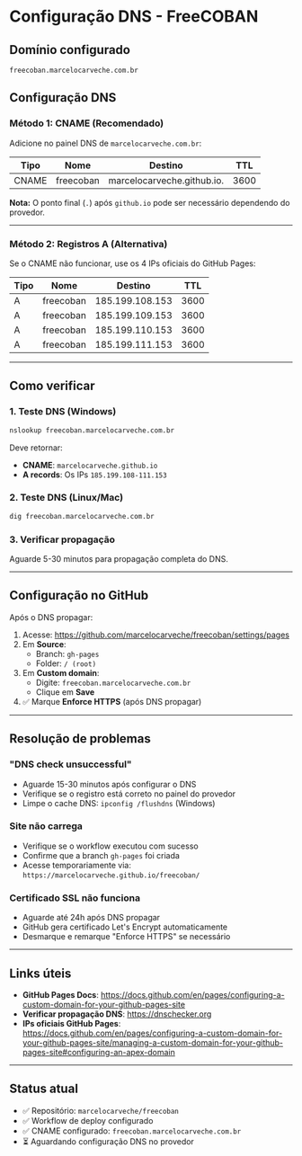# Configuração DNS - FreeCOBAN

## Domínio configurado

`freecoban.marcelocarveche.com.br`

## Configuração DNS

### Método 1: CNAME (Recomendado)

Adicione no painel DNS de `marcelocarveche.com.br`:

| Tipo  | Nome      | Destino                    | TTL  |
| ----- | --------- | -------------------------- | ---- |
| CNAME | freecoban | marcelocarveche.github.io. | 3600 |

**Nota:** O ponto final (`.`) após `github.io` pode ser necessário dependendo do provedor.

---

### Método 2: Registros A (Alternativa)

Se o CNAME não funcionar, use os 4 IPs oficiais do GitHub Pages:

| Tipo | Nome      | Destino         | TTL  |
| ---- | --------- | --------------- | ---- |
| A    | freecoban | 185.199.108.153 | 3600 |
| A    | freecoban | 185.199.109.153 | 3600 |
| A    | freecoban | 185.199.110.153 | 3600 |
| A    | freecoban | 185.199.111.153 | 3600 |

---

## Como verificar

### 1. Teste DNS (Windows)

```bash
nslookup freecoban.marcelocarveche.com.br
```

Deve retornar:

- **CNAME**: `marcelocarveche.github.io`
- **A records**: Os IPs `185.199.108-111.153`

### 2. Teste DNS (Linux/Mac)

```bash
dig freecoban.marcelocarveche.com.br
```

### 3. Verificar propagação

Aguarde 5-30 minutos para propagação completa do DNS.

---

## Configuração no GitHub

Após o DNS propagar:

1. Acesse: https://github.com/marcelocarveche/freecoban/settings/pages
2. Em **Source**:
   - Branch: `gh-pages`
   - Folder: `/ (root)`
3. Em **Custom domain**:
   - Digite: `freecoban.marcelocarveche.com.br`
   - Clique em **Save**
4. ✅ Marque **Enforce HTTPS** (após DNS propagar)

---

## Resolução de problemas

### "DNS check unsuccessful"

- Aguarde 15-30 minutos após configurar o DNS
- Verifique se o registro está correto no painel do provedor
- Limpe o cache DNS: `ipconfig /flushdns` (Windows)

### Site não carrega

- Verifique se o workflow executou com sucesso
- Confirme que a branch `gh-pages` foi criada
- Acesse temporariamente via: `https://marcelocarveche.github.io/freecoban/`

### Certificado SSL não funciona

- Aguarde até 24h após DNS propagar
- GitHub gera certificado Let's Encrypt automaticamente
- Desmarque e remarque "Enforce HTTPS" se necessário

---

## Links úteis

- **GitHub Pages Docs**: https://docs.github.com/en/pages/configuring-a-custom-domain-for-your-github-pages-site
- **Verificar propagação DNS**: https://dnschecker.org
- **IPs oficiais GitHub Pages**: https://docs.github.com/en/pages/configuring-a-custom-domain-for-your-github-pages-site/managing-a-custom-domain-for-your-github-pages-site#configuring-an-apex-domain

---

## Status atual

- ✅ Repositório: `marcelocarveche/freecoban`
- ✅ Workflow de deploy configurado
- ✅ CNAME configurado: `freecoban.marcelocarveche.com.br`
- ⏳ Aguardando configuração DNS no provedor
